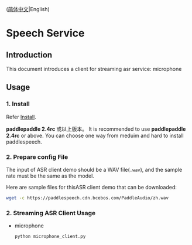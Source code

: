 ([简体中文](./README_cn.md)|English)

# Speech Service

## Introduction

This document introduces a client for streaming asr service: microphone


## Usage
### 1. Install
Refer [Install](https://github.com/PaddlePaddle/PaddleSpeech/blob/develop/docs/source/install.md).

 **paddlepaddle 2.4rc** 或以上版本。
It is recommended to use **paddlepaddle 2.4rc** or above.
You can choose one way from meduim and hard to install paddlespeech.


### 2. Prepare config File


The input of  ASR client demo should be a WAV file(`.wav`), and the sample rate must be the same as the model.

Here are sample files for thisASR client demo that can be downloaded:
```bash
wget -c https://paddlespeech.cdn.bcebos.com/PaddleAudio/zh.wav
```

### 2. Streaming ASR Client Usage

- microphone
   ```
   python microphone_client.py

   ```
